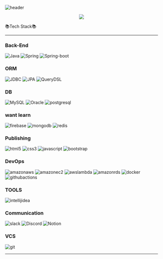 ![header](https://capsule-render.vercel.app/api?type=cylinder&color=auto&height=150&section=header&text=I'm%20ShinYwoon&fontSize=40&animation=blinking&descAlign=100&descAlign=100)

<p align="center">
  <img src="https://extmovie.com/files/attach/images/135/664/379/030/834e72f55551a663d2f611a4a4b200ac.gif">
</p

### 📚Tech Stack📚 

---
### Back-End  
![Java](https://img.shields.io/badge/java-007396?style=for-the-badge&logo=java&logoColor=white)
![Spring](https://img.shields.io/badge/SPRING-6DB33F?style=for-the-badge&logo=SPRING&logoColor=white)
![Spring-boot](https://img.shields.io/badge/SPRINGBOOT-6DB33F?style=for-the-badge&logo=SPRINGBOOT&logoColor=white)
### ORM
![JDBC](https://img.shields.io/badge/JDBC-6DB33F?style=for-the-badge&logo=JDBC&logoColor=white)
![JPA](https://img.shields.io/badge/JPA-6DB33F?style=for-the-badge&logo=JPA&logoColor=white)
![QueryDSL](https://img.shields.io/badge/QueryDSL-6DB33F?style=for-the-badge&logo=QueryDSL&logoColor=white)
### DB
![MySQL](https://img.shields.io/badge/MySQL-4479A1?style=for-the-badge&logo=MySQL&logoColor=white)
![Oracle](https://img.shields.io/badge/Oracle-F80000?style=for-the-badge&logo=Oracle&logoColor=white)
![postgresql](https://img.shields.io/badge/postgresql-4169E1?style=for-the-badge&logo=postgresql&logoColor=white)
### want learn
![firebase](https://img.shields.io/badge/firebase-FFCA28?style=for-the-badge&logo=firebase&logoColor=white)
![mongodb](https://img.shields.io/badge/mongodb-47A248?style=for-the-badge&logo=mongodb&logoColor=white)
![redis](https://img.shields.io/badge/redis-DC382D?style=for-the-badge&logo=redis&logoColor=white)
### Publishing
![html5](https://img.shields.io/badge/html5-E34F26?style=for-the-badge&logo=html5&logoColor=white)
![css3](https://img.shields.io/badge/css3-1572B6?style=for-the-badge&logo=css3&logoColor=white)
![javascript](https://img.shields.io/badge/javascript-F7DF1E?style=for-the-badge&logo=javascript&logoColor=white)
![bootstrap](https://img.shields.io/badge/bootstrap-7952B3?style=for-the-badge&logo=bootstrap&logoColor=white)
### DevOps
![amazonaws](https://img.shields.io/badge/amazonaws-232F3E?style=for-the-badge&logo=amazonaws&logoColor=white)
![amazonec2](https://img.shields.io/badge/amazonec2-FF9900?style=for-the-badge&logo=amazonec2&logoColor=white)
![awslambda](https://img.shields.io/badge/awslambda-FF9900?style=for-the-badge&logo=awslambda&logoColor=white)
![amazonrds](https://img.shields.io/badge/amazonrds-527FFF?style=for-the-badge&logo=amazonrds&logoColor=white)
![docker](https://img.shields.io/badge/docker-2496ED?style=for-the-badge&logo=docker&logoColor=white)
![githubactions](https://img.shields.io/badge/githubactions-2088FF?style=for-the-badge&logo=githubactions&logoColor=white)
### TOOLS
![intellijidea](https://img.shields.io/badge/intellijidea-000000?style=for-the-badge&logo=intellijidea&logoColor=white)
### Communication
![slack](https://img.shields.io/badge/slack-4A154B?style=for-the-badge&logo=slack&logoColor=white)
![Discord](https://img.shields.io/badge/Discord-5865F2?style=for-the-badge&logo=Discord&logoColor=white)
![Notion](https://img.shields.io/badge/Notion-000000?style=for-the-badge&logo=Notion&logoColor=white)
### VCS
![git](https://img.shields.io/badge/git-F05032?style=for-the-badge&logo=git&logoColor=white)

---


